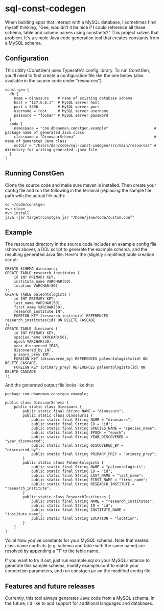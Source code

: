 sql-const-codegen
=================

When building apps that interact with a MySQL database, I sometimes find myself thinking, "Gee, wouldn't it be nice if I could reference all these schema, table and column names using constants?" This project solves that problem. It's a simple Java code generation tool that creates constants from a MySQL schema. 

## Configuration
This utility (ConstGen) uses Typesafe's config library. To run ConstGen, you'll need to first create a configuration file like the one below (also available in the source code under "resources").

    const-gen {
      db {
        name = dinosaurs    # name of existing database schema
        host = "127.0.0.1"  # MySQL server host
        port = 3306         # MySQL server port 
        username = root     # MySQL server username
        password = "foobar" # MySQL server password
      }
      code {
        namespace = "com.dbaneman.constgen.example"                     # package name of generated Java class
        classname = "DinosaurSchema"                                    # name of generated Java class
        outdir = "/Users/dan/code/sql-const-codegen/src/main/resources" # directory for writing generated .java file
      }
    }
  
## Running ConstGen
Clone the source code and make sure maven is installed. Then create your config file and run the following in the terminal (replacing the sample file path with the actual file path):

    cd ~/code/constgen
    mvn clean
    mvn install
    java -jar target/constgen.jar "/home/jane/code/custom.conf"

## Example
The resources directory in the source code includes an example config file (shown above), a DDL script to generate the example schema, and the resulting generated Java file. Here's the (slightly simplified) table creation script:

    CREATE SCHEMA dinosaurs;
    CREATE TABLE research_institutes (
    	id INT PRIMARY KEY,
    	institute_name VARCHAR(50),
    	location VARCHAR(50)
    );
    CREATE TABLE paleontologists (
        id INT PRIMARY KEY,
        last_name VARCHAR(50),
        first_name VARCHAR(50),
    	research_institute INT,
    	FOREIGN KEY (research_institute) REFERENCES research_institutes(id) ON DELETE CASCADE
    );
    CREATE TABLE dinosaurs (
        id INT PRIMARY KEY,
        species_name VARCHAR(50),
        epoch VARCHAR(30),
        year_discovered YEAR,
    	discovered_by INT,
    	primary_prey INT,
        FOREIGN KEY (discovered_by) REFERENCES paleontologists(id) ON DELETE CASCADE,
    	FOREIGN KEY (primary_prey) REFERENCES paleontologists(id) ON DELETE CASCADE
    );

And the generated output file looks like this: 

    package com.dbaneman.constgen.example;
    
    public class DinosaurSchema {
    	public static class Dinosaurs {
    		public static final String NAME = "dinosaurs";
    		public static class Dinosaurs1 {
    			public static final String NAME = "dinosaurs";
    			public static final String ID = "id";
    			public static final String SPECIES_NAME = "species_name";
    			public static final String EPOCH = "epoch";
    			public static final String YEAR_DISCOVERED = "year_discovered";
    			public static final String DISCOVERED_BY = "discovered_by";
    			public static final String PRIMARY_PREY = "primary_prey";
    		}
    		public static class Paleontologists {
    			public static final String NAME = "paleontologists";
    			public static final String ID = "id";
    			public static final String LAST_NAME = "last_name";
    			public static final String FIRST_NAME = "first_name";
    			public static final String RESEARCH_INSTITUTE = "research_institute";
    		}
    		public static class ResearchInstitutes {
    			public static final String NAME = "research_institutes";
    			public static final String ID = "id";
    			public static final String INSTITUTE_NAME = "institute_name";
    			public static final String LOCATION = "location";
    		}
    	}
    }

Voila! Now you've constants for your MySQL schema. Note that nested class name conflicts (e.g. schema and table with the same name) are resolved by appending a "1" to the table name.  

If you want to try it out, just run example.sql on your MySQL instance to generate this sample schema, modify example.conf to match your connection parameters, and run constgen.jar on the modified config file. 

## Features and future releases
Currently, this tool always generates Java code from a MySQL schema. In the future, I'd like to add support for additional languages and databases.

